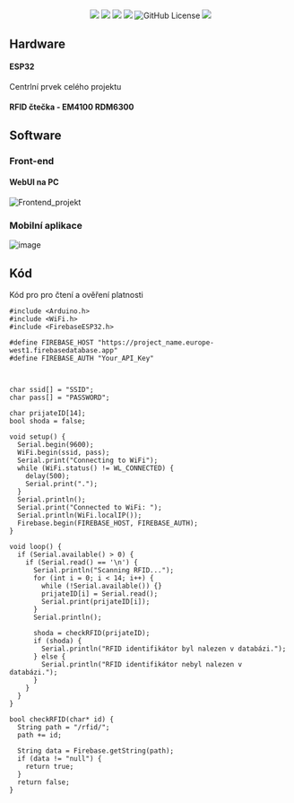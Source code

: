 #
<p align="center">
    <a alt="Contributors">
        <img src="https://img.shields.io/github/contributors/TknTommy/ProjektVasicek" /></a>
	<a alt="Stars">
        <img src="https://img.shields.io/github/stars/TknTommy/ProjektVasicek" /></a>
	<a alt="Forks">
        <img src="https://img.shields.io/github/forks/TknTommy/ProjektVasicek" /></a>
	<a alt="Issues">
        <img src="https://img.shields.io/github/issues/TknTommy/ProjektVasicek" /></a>
	<img alt="GitHub License" src="https://img.shields.io/github/license/TknTommy/ProjektVasicek">
	<a alt="Release">
        <img src="https://img.shields.io/github/release/TknTommy/ProjektVasicek" /></a>
	<a alt="Code_coverage>
        <img src="https://img.shields.io/codecov/c/github/TknTommy/ProjektVasicek" /></a>
</p>


## Hardware
#### ESP32
Centrlní prvek celého projektu
#### RFID čtečka - EM4100 RDM6300



## Software
### Front-end
#### WebUI na PC
![Frontend_projekt](https://github.com/TknTommy/ProjektVasicek/assets/117047367/05e20204-2b3a-42bd-8eae-a51199f946b8)
### Mobilní aplikace
![image](https://github.com/TknTommy/ProjektVasicek/assets/117047367/466773ed-17e0-4757-9be5-5b3a3d7990b3)

## Kód
Kód pro pro čtení a ověření platnosti
```
#include <Arduino.h>
#include <WiFi.h>
#include <FirebaseESP32.h>

#define FIREBASE_HOST "https://project_name.europe-west1.firebasedatabase.app"
#define FIREBASE_AUTH "Your_API_Key"



char ssid[] = "SSID";
char pass[] = "PASSWORD";

char prijateID[14];
bool shoda = false;

void setup() {
  Serial.begin(9600);
  WiFi.begin(ssid, pass);
  Serial.print("Connecting to WiFi");
  while (WiFi.status() != WL_CONNECTED) {
    delay(500);
    Serial.print(".");
  }
  Serial.println();
  Serial.print("Connected to WiFi: ");
  Serial.println(WiFi.localIP());
  Firebase.begin(FIREBASE_HOST, FIREBASE_AUTH);
}

void loop() {
  if (Serial.available() > 0) {
    if (Serial.read() == '\n') {
      Serial.println("Scanning RFID...");
      for (int i = 0; i < 14; i++) {
        while (!Serial.available()) {}
        prijateID[i] = Serial.read();
        Serial.print(prijateID[i]);
      }
      Serial.println();

      shoda = checkRFID(prijateID);
      if (shoda) {
        Serial.println("RFID identifikátor byl nalezen v databázi.");
      } else {
        Serial.println("RFID identifikátor nebyl nalezen v databázi.");
      }
    }
  }
}

bool checkRFID(char* id) {
  String path = "/rfid/";
  path += id;

  String data = Firebase.getString(path);
  if (data != "null") {
    return true;
  }
  return false;
}
```

